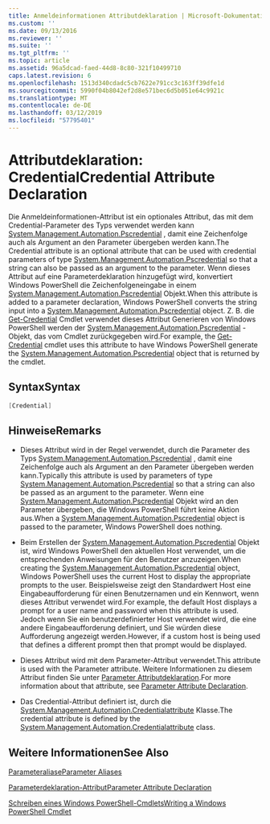 ```yaml
---
title: Anmeldeinformationen Attributdeklaration | Microsoft-Dokumentation
ms.custom: ''
ms.date: 09/13/2016
ms.reviewer: ''
ms.suite: ''
ms.tgt_pltfrm: ''
ms.topic: article
ms.assetid: 96a5dcad-faed-44d8-8c80-321f10499710
caps.latest.revision: 6
ms.openlocfilehash: 1513d340cdadc5cb7622e791cc3c163ff39dfe1d
ms.sourcegitcommit: 5990f04b8042ef2d8e571bec6d5b051e64c9921c
ms.translationtype: MT
ms.contentlocale: de-DE
ms.lasthandoff: 03/12/2019
ms.locfileid: "57795401"
---
```

# <a name="credential-attribute-declaration"></a><span data-ttu-id="f9936-102">Attributdeklaration: Credential</span><span class="sxs-lookup"><span data-stu-id="f9936-102">Credential Attribute Declaration</span></span>

<span data-ttu-id="f9936-103">Die Anmeldeinformationen-Attribut ist ein optionales Attribut, das mit dem Credential-Parameter des Typs verwendet werden kann [System.Management.Automation.Pscredential](/dotnet/api/System.Management.Automation.PSCredential) , damit eine Zeichenfolge auch als Argument an den Parameter übergeben werden kann.</span><span class="sxs-lookup"><span data-stu-id="f9936-103">The Credential attribute is an optional attribute that can be used with credential parameters of type [System.Management.Automation.Pscredential](/dotnet/api/System.Management.Automation.PSCredential) so that a string can also be passed as an argument to the parameter.</span></span> <span data-ttu-id="f9936-104">Wenn dieses Attribut auf eine Parameterdeklaration hinzugefügt wird, konvertiert Windows PowerShell die Zeichenfolgeneingabe in einem [System.Management.Automation.Pscredential](/dotnet/api/System.Management.Automation.PSCredential) Objekt.</span><span class="sxs-lookup"><span data-stu-id="f9936-104">When this attribute is added to a parameter declaration, Windows PowerShell converts the string input into a [System.Management.Automation.Pscredential](/dotnet/api/System.Management.Automation.PSCredential) object.</span></span> <span data-ttu-id="f9936-105">Z. B. die [Get-Credential](/powershell/module/Microsoft.PowerShell.Security/Get-Credential) Cmdlet verwendet dieses Attribut Generieren von Windows PowerShell werden der [System.Management.Automation.Pscredential](/dotnet/api/System.Management.Automation.PSCredential) -Objekt, das vom Cmdlet zurückgegeben wird.</span><span class="sxs-lookup"><span data-stu-id="f9936-105">For example, the [Get-Credential](/powershell/module/Microsoft.PowerShell.Security/Get-Credential) cmdlet uses this attribute to have Windows PowerShell generate the [System.Management.Automation.Pscredential](/dotnet/api/System.Management.Automation.PSCredential) object that is returned by the cmdlet.</span></span>

## <a name="syntax"></a><span data-ttu-id="f9936-106">Syntax</span><span class="sxs-lookup"><span data-stu-id="f9936-106">Syntax</span></span>

```csharp
[Credential]
```

## <a name="remarks"></a><span data-ttu-id="f9936-107">Hinweise</span><span class="sxs-lookup"><span data-stu-id="f9936-107">Remarks</span></span>

- <span data-ttu-id="f9936-108">Dieses Attribut wird in der Regel verwendet, durch die Parameter des Typs [System.Management.Automation.Pscredential](/dotnet/api/System.Management.Automation.PSCredential) , damit eine Zeichenfolge auch als Argument an den Parameter übergeben werden kann.</span><span class="sxs-lookup"><span data-stu-id="f9936-108">Typically this attribute is used by parameters of type [System.Management.Automation.Pscredential](/dotnet/api/System.Management.Automation.PSCredential) so that a string can also be passed as an argument to the parameter.</span></span> <span data-ttu-id="f9936-109">Wenn eine [System.Management.Automation.Pscredential](/dotnet/api/System.Management.Automation.PSCredential) Objekt wird an den Parameter übergeben, die Windows PowerShell führt keine Aktion aus.</span><span class="sxs-lookup"><span data-stu-id="f9936-109">When a [System.Management.Automation.Pscredential](/dotnet/api/System.Management.Automation.PSCredential) object is passed to the parameter, Windows PowerShell does nothing.</span></span>

- <span data-ttu-id="f9936-110">Beim Erstellen der [System.Management.Automation.Pscredential](/dotnet/api/System.Management.Automation.PSCredential) Objekt ist, wird Windows PowerShell den aktuellen Host verwendet, um die entsprechenden Anweisungen für den Benutzer anzuzeigen.</span><span class="sxs-lookup"><span data-stu-id="f9936-110">When creating the [System.Management.Automation.Pscredential](/dotnet/api/System.Management.Automation.PSCredential) object, Windows PowerShell uses the current Host to display the appropriate prompts to the user.</span></span> <span data-ttu-id="f9936-111">Beispielsweise zeigt den Standardwert Host eine Eingabeaufforderung für einen Benutzernamen und ein Kennwort, wenn dieses Attribut verwendet wird.</span><span class="sxs-lookup"><span data-stu-id="f9936-111">For example, the default Host displays a prompt for a user name and password when this attribute is used.</span></span> <span data-ttu-id="f9936-112">Jedoch wenn Sie ein benutzerdefinierter Host verwendet wird, die eine andere Eingabeaufforderung definiert, und Sie würden diese Aufforderung angezeigt werden.</span><span class="sxs-lookup"><span data-stu-id="f9936-112">However, if a custom host is being used that defines a different prompt then that prompt would be displayed.</span></span>

- <span data-ttu-id="f9936-113">Dieses Attribut wird mit dem Parameter-Attribut verwendet.</span><span class="sxs-lookup"><span data-stu-id="f9936-113">This attribute is used with the Parameter attribute.</span></span> <span data-ttu-id="f9936-114">Weitere Informationen zu diesem Attribut finden Sie unter [Parameter Attributdeklaration](./parameter-attribute-declaration.md).</span><span class="sxs-lookup"><span data-stu-id="f9936-114">For more information about that attribute, see [Parameter Attribute Declaration](./parameter-attribute-declaration.md).</span></span>

- <span data-ttu-id="f9936-115">Das Credential-Attribut definiert ist, durch die [System.Management.Automation.Credentialattribute](/dotnet/api/System.Management.Automation.CredentialAttribute) Klasse.</span><span class="sxs-lookup"><span data-stu-id="f9936-115">The credential attribute is defined by the [System.Management.Automation.Credentialattribute](/dotnet/api/System.Management.Automation.CredentialAttribute) class.</span></span>

## <a name="see-also"></a><span data-ttu-id="f9936-116">Weitere Informationen</span><span class="sxs-lookup"><span data-stu-id="f9936-116">See Also</span></span>

[<span data-ttu-id="f9936-117">Parameteraliase</span><span class="sxs-lookup"><span data-stu-id="f9936-117">Parameter Aliases</span></span>](./parameter-aliases.md)

[<span data-ttu-id="f9936-118">Parameterdeklaration-Attribut</span><span class="sxs-lookup"><span data-stu-id="f9936-118">Parameter Attribute Declaration</span></span>](./parameter-attribute-declaration.md)

[<span data-ttu-id="f9936-119">Schreiben eines Windows PowerShell-Cmdlets</span><span class="sxs-lookup"><span data-stu-id="f9936-119">Writing a Windows PowerShell Cmdlet</span></span>](./writing-a-windows-powershell-cmdlet.md)
